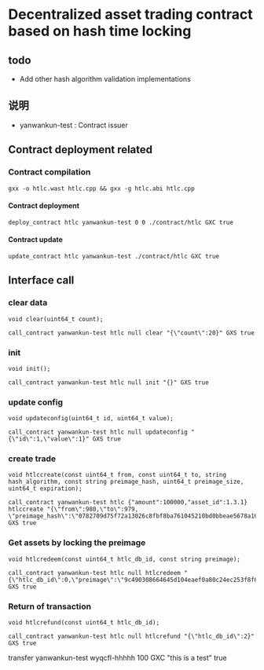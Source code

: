 # Decentralized asset trading contract based on hash time locking


## todo
+ Add other hash algorithm validation implementations

## 说明
+ yanwankun-test : Contract issuer

## Contract deployment related
### Contract compilation
``````
gxx -o htlc.wast htlc.cpp && gxx -g htlc.abi htlc.cpp
``````
#### Contract deployment
``````
deploy_contract htlc yanwankun-test 0 0 ./contract/htlc GXC true
``````
#### Contract update
``````
update_contract htlc yanwankun-test ./contract/htlc GXC true
``````

## Interface call
### clear data 
``````
void clear(uint64_t count);

call_contract yanwankun-test htlc null clear "{\"count\":20}" GXS true
``````
### init
``````
void init();

call_contract yanwankun-test htlc null init "{}" GXS true
``````
### update config
``````
void updateconfig(uint64_t id, uint64_t value);

call_contract yanwankun-test htlc null updateconfig "{\"id\":1,\"value\":1}" GXS true
``````
### create trade
``````
void htlccreate(const uint64_t from, const uint64_t to, string hash_algorithm, const string preimage_hash, uint64_t preimage_size, uint64_t expiration);

call_contract yanwankun-test htlc {"amount":100000,"asset_id":1.3.1} htlccreate "{\"from\":980,\"to\":979, \"preimage_hash\":\"0782709d75f72a13026c8fbf8ba761045210bd0bbeae5678a16752a7e2ce3a31\",\"preimage_size\":64,\"expiration\":3600}" GXS true
``````
### Get assets by locking the preimage
``````
void htlcredeem(const uint64_t htlc_db_id, const string preimage);

call_contract yanwankun-test htlc null htlcredeem "{\"htlc_db_id\":0,\"preimage\":\"9c490308664645d104eaef0a80c24ec253f8f656ef7d0832929ce46a1655b35c\"}" GXS true
``````
### Return of transaction
``````
void htlcrefund(const uint64_t htlc_db_id);

call_contract yanwankun-test htlc null htlcrefund "{\"htlc_db_id\":2}" GXS true
``````

transfer yanwankun-test wyqcfl-hhhhh 100 GXC "this is a test" true

